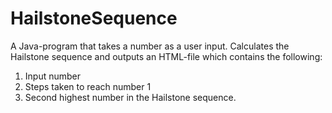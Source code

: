 # HailstoneSequence
A Java-program that takes a number as a user input. Calculates the Hailstone sequence and outputs an HTML-file which contains the following:

1. Input number
2. Steps taken to reach number 1
3. Second highest number in the Hailstone sequence.
